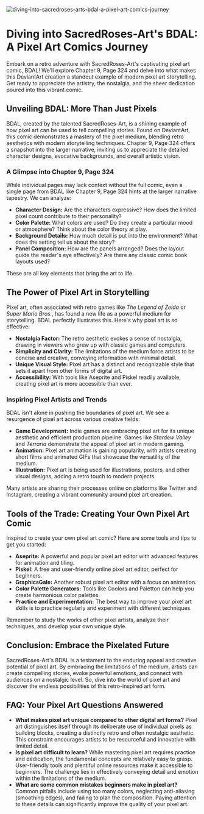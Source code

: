 ![diving-into-sacredroses-arts-bdal-a-pixel-art-comics-journey](https://images.pexels.com/photos/4142267/pexels-photo-4142267.jpeg?auto=compress&cs=tinysrgb&fit=crop&h=627&w=1200)

# Diving into SacredRoses-Art's BDAL: A Pixel Art Comics Journey

Embark on a retro adventure with SacredRoses-Art's captivating pixel art comic, BDAL! We'll explore Chapter 9, Page 324 and delve into what makes this DeviantArt creation a standout example of modern pixel art storytelling. Get ready to appreciate the artistry, the nostalgia, and the sheer dedication poured into this vibrant comic.

## Unveiling BDAL: More Than Just Pixels

BDAL, created by the talented SacredRoses-Art, is a shining example of how pixel art can be used to tell compelling stories. Found on DeviantArt, this comic demonstrates a mastery of the pixel medium, blending retro aesthetics with modern storytelling techniques. Chapter 9, Page 324 offers a snapshot into the larger narrative, inviting us to appreciate the detailed character designs, evocative backgrounds, and overall artistic vision.

### A Glimpse into Chapter 9, Page 324

While individual pages may lack context without the full comic, even a single page from BDAL like Chapter 9, Page 324 hints at the larger narrative tapestry. We can analyze:

*   **Character Design:** Are the characters expressive? How does the limited pixel count contribute to their personality?
*   **Color Palette:** What colors are used? Do they create a particular mood or atmosphere? Think about the color theory at play.
*   **Background Details:** How much detail is put into the environment? What does the setting tell us about the story?
*   **Panel Composition:** How are the panels arranged? Does the layout guide the reader's eye effectively? Are there any classic comic book layouts used?

These are all key elements that bring the art to life.

## The Power of Pixel Art in Storytelling

Pixel art, often associated with retro games like *The Legend of Zelda* or *Super Mario Bros.*, has found a new life as a powerful medium for storytelling. BDAL perfectly illustrates this. Here's why pixel art is so effective:

*   **Nostalgia Factor:** The retro aesthetic evokes a sense of nostalgia, drawing in viewers who grew up with classic games and computers.
*   **Simplicity and Clarity:** The limitations of the medium force artists to be concise and creative, conveying information with minimal detail.
*   **Unique Visual Style:** Pixel art has a distinct and recognizable style that sets it apart from other forms of digital art.
*   **Accessibility:** With tools like Aseprite and Piskel readily available, creating pixel art is more accessible than ever.

### Inspiring Pixel Artists and Trends

BDAL isn't alone in pushing the boundaries of pixel art. We see a resurgence of pixel art across various creative fields:

*   **Game Development:** Indie games are embracing pixel art for its unique aesthetic and efficient production pipeline. Games like *Stardew Valley* and *Terraria* demonstrate the appeal of pixel art in modern gaming.
*   **Animation:** Pixel art animation is gaining popularity, with artists creating short films and animated GIFs that showcase the versatility of the medium.
*   **Illustration:** Pixel art is being used for illustrations, posters, and other visual designs, adding a retro touch to modern projects.

Many artists are sharing their processes online on platforms like Twitter and Instagram, creating a vibrant community around pixel art creation.

## Tools of the Trade: Creating Your Own Pixel Art Comic

Inspired to create your own pixel art comic? Here are some tools and tips to get you started:

*   **Aseprite:** A powerful and popular pixel art editor with advanced features for animation and tiling.
*   **Piskel:** A free and user-friendly online pixel art editor, perfect for beginners.
*   **GraphicsGale:** Another robust pixel art editor with a focus on animation.
*   **Color Palette Generators:** Tools like Coolors and Paletton can help you create harmonious color palettes.
*   **Practice and Experimentation:** The best way to improve your pixel art skills is to practice regularly and experiment with different techniques.

Remember to study the works of other pixel artists, analyze their techniques, and develop your own unique style.

## Conclusion: Embrace the Pixelated Future

SacredRoses-Art's BDAL is a testament to the enduring appeal and creative potential of pixel art. By embracing the limitations of the medium, artists can create compelling stories, evoke powerful emotions, and connect with audiences on a nostalgic level. So, dive into the world of pixel art and discover the endless possibilities of this retro-inspired art form.

## FAQ: Your Pixel Art Questions Answered

*   **What makes pixel art unique compared to other digital art forms?** Pixel art distinguishes itself through its deliberate use of individual pixels as building blocks, creating a distinctly retro and often nostalgic aesthetic. This constraint encourages artists to be resourceful and innovative with limited detail.
*   **Is pixel art difficult to learn?** While mastering pixel art requires practice and dedication, the fundamental concepts are relatively easy to grasp. User-friendly tools and plentiful online resources make it accessible to beginners. The challenge lies in effectively conveying detail and emotion within the limitations of the medium.
*   **What are some common mistakes beginners make in pixel art?** Common pitfalls include using too many colors, neglecting anti-aliasing (smoothing edges), and failing to plan the composition. Paying attention to these details can significantly improve the quality of your pixel art.
